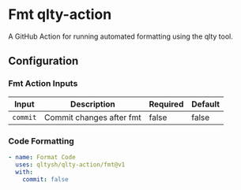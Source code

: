 # Fmt qlty-action

A GitHub Action for running automated formatting using the qlty tool.

## Configuration

### Fmt Action Inputs

| Input    | Description              | Required | Default |
| -------- | ------------------------ | -------- | ------- |
| `commit` | Commit changes after fmt | false    | false   |

### Code Formatting

```yaml
- name: Format Code
  uses: qltysh/qlty-action/fmt@v1
  with:
    commit: false
```
